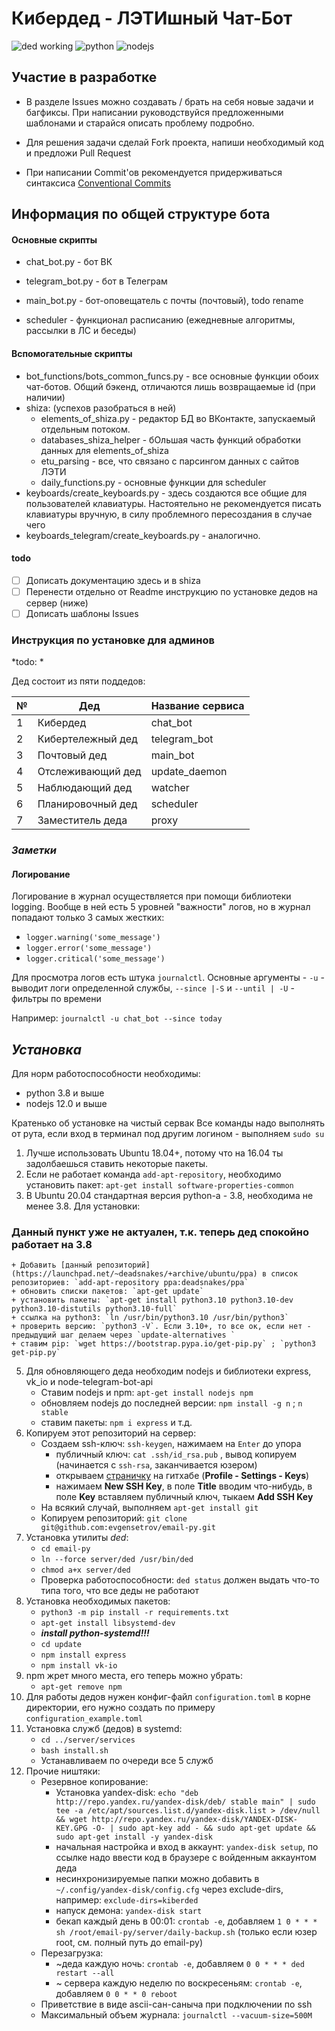 # Кибердед - ЛЭТИшный Чат-Бот #
![ded working](https://img.shields.io/badge/ded-working-brightgreen) ![python](https://img.shields.io/badge/python-%3E%3D3.8-blue) ![nodejs](https://img.shields.io/badge/nodejs-%3E%3D12.0-blue)

## Участие в разработке ##
- В разделе Issues можно создавать / брать на себя новые задачи и багфиксы. 
При написании руководствуйся предложенными шаблонами и старайся описать проблему подробно.

- Для решения задачи сделай Fork проекта, напиши необходимый код и предложи Pull Request

- При написании Commit'ов рекомендуется придерживаться синтаксиса [Conventional Commits](https://www.conventionalcommits.org/ru/)

## Информация по общей структуре бота ##
#### Основные скрипты

- chat_bot.py - бот ВК

- telegram_bot.py - бот в Телеграм

- main_bot.py - бот-оповещатель с почты (почтовый), todo rename

- scheduler - функционал расписанию (ежедневные алгоритмы, рассылки в ЛС и беседы)



#### Вспомогательные скрипты
- bot_functions/bots_common_funcs.py - все основные функции обоих чат-ботов. 
Общий бэкенд, отличаются лишь возвращаемые id (при наличии) 
- shiza: (успехов разобраться в ней)
  - elements_of_shiza.py - редактор БД во ВКонтакте, запускаемый отдельным потоком.
  - databases_shiza_helper - бОльшая часть функций обработки данных для elements_of_shiza
  - etu_parsing - все, что связано с парсингом данных с сайтов ЛЭТИ
  - daily_functions.py - основные функции для scheduler
- keyboards/create_keyboards.py - здесь создаются все общие для пользователей клавиатуры. 
Настоятельно не рекомендуется писать клавиатуры вручную, в силу проблемного пересоздания в случае чего
- keyboards_telegram/create_keyboards.py - аналогично.

#### todo
-[ ] Дописать документацию здесь и в shiza
-[ ] Перенести отдельно от Readme инструкцию по установке дедов на сервер (ниже)
-[ ] Дописать шаблоны Issues

### Инструкция по установке для админов ###
*todo: *

Дед состоит из пяти поддедов:

| №   | Дед               | Название сервиса |
|-----|-------------------|------------------|
| 1   | Кибердед          | chat_bot         |
| 2   | Кибертележный дед | telegram_bot     |
| 3   | Почтовый дед      | main_bot         |
| 4   | Отслеживающий дед | update_daemon    |
| 5   | Наблюдающий дед   | watcher          |
| 6   | Планировочный дед | scheduler        |
| 7   | Заместитель деда  | proxy            |

### *Заметки* ###
#### Логирование ####
Логирование в журнал осуществляется при помощи библиотеки logging. Вообще в ней есть 5 уровней "важности" логов, но в
журнал попадают только 3 самых жестких:
+ `logger.warning('some_message')`
+ `logger.error('some_message')`
+ `logger.critical('some_message')`

Для просмотра логов есть штука `journalctl`. Основные аргументы - `-u` - выводит логи определенной службы, 
`--since |-S` и `--until | -U` - фильтры по времени

Например: `journalctl -u chat_bot --since today`
## *Установка* ##
Для норм работоспособности необходимы:
+ python 3.8 и выше
+ nodejs 12.0 и выше

Кратенько об установке на чистый сервак
Все команды надо выполнять от рута, если вход в терминал под другим логином - выполняем `sudo su`

1. Лучше использовать Ubuntu 18.04+, потому что на 16.04 ты задолбаешься ставить некоторые пакеты.
2. Если не работает команда `add-apt-repository`, необходимо установить пакет: `apt-get install software-properties-common`
3. В Ubuntu 20.04 стандартная версия python-а - 3.8, необходима не менее 3.8. Для установки:
### Данный пункт уже не актуален, т.к. теперь дед спокойно работает на 3.8 ###
    + Добавить [данный репозиторий](https://launchpad.net/~deadsnakes/+archive/ubuntu/ppa) в список репозиториев: `add-apt-repository ppa:deadsnakes/ppa`
    + обновить списки пакетов: `apt-get update`
    + установить пакеты: `apt-get install python3.10 python3.10-dev python3.10-distutils python3.10-full`
    + ссылка на python3: `ln /usr/bin/python3.10 /usr/bin/python3`
    + проверить версию: `python3 -V`. Если 3.10+, то все ок, если нет - предыдущий шаг делаем через `update-alternatives `
    + ставим pip: `wget https://bootstrap.pypa.io/get-pip.py` ; `python3 get-pip.py`
5. Для обновляющего деда необходим nodejs и библиотеки express, vk_io и node-telegram-bot-api
   + Ставим nodejs и npm: `apt-get install nodejs npm`
   + обновляем nodejs до последней версии: `npm install -g n` ; `n stable`
   + ставим пакеты: `npm i express` и т.д.
6. Копируем этот репозиторий на сервер:
   + Создаем ssh-ключ: `ssh-keygen`, нажимаем на `Enter` до упора
     + публичный ключ: `cat .ssh/id_rsa.pub` , вывод копируем (начинается с `ssh-rsa`, заканчивается юзером)
     + открываем [страничку](https://github.com/settings/keys) на гитхабе (**Profile - Settings - Keys**)
     + нажимаем **New SSH Key**, в поле **Title** вводим что-нибудь, в поле **Key** вставляем публичный ключ, тыкаем **Add SSH Key**
   + На всякий случай, выполняем `apt-get install git`
   + Копируем репозиторий: `git clone git@github.com:evgensetrov/email-py.git`
7. Установка утилиты *ded*:
   + `cd email-py`
   + `ln --force server/ded /usr/bin/ded`
   + `chmod a+x server/ded`
   + Проверка работоспособности: `ded status` должен выдать что-то типа того, что все деды не работают
8. Установка необходимых пакетов:
   + `python3 -m pip install -r requirements.txt`
   + `apt-get install libsystemd-dev`
   + ***install python-systemd!!!***
   + `cd update`
   + `npm install express`
   + `npm install vk-io`
9. npm жрет много места, его теперь можно убрать:
   + `apt-get remove npm`
10. Для работы дедов нужен конфиг-файл `configuration.toml` в корне директории, его нужно создать по примеру 
`configuration_example.toml`
11. Установка служб (дедов) в systemd:
    + `cd ../server/services`
    + `bash install.sh`
    + Устанавливаем по очереди все 5 служб
12. Прочие ништяки:
    + Резервное копирование:
      + Установка yandex-disk: `echo "deb http://repo.yandex.ru/yandex-disk/deb/ stable main" | sudo tee -a /etc/apt/sources.list.d/yandex-disk.list > /dev/null && wget http://repo.yandex.ru/yandex-disk/YANDEX-DISK-KEY.GPG -O- | sudo apt-key add - && sudo apt-get update && sudo apt-get install -y yandex-disk`
      + начальная настройка и вход в аккаунт: `yandex-disk setup`, по ссылке надо ввести код в браузере с войденным аккаунтом деда
      + несинхронизируемые папки можно добавить в `~/.config/yandex-disk/config.cfg` через exclude-dirs, например: `exclude-dirs=kiberded`
      + напуск демона: `yandex-disk start`
      + бекап каждый день в 00:01: `crontab -e`, добавляем `1 0 * * * sh /root/email-py/server/daily-backup.sh` (только если юзер root, см. полный путь до email-py)
    + Перезагрузка:
      + ~деда каждую ночь: `crontab -e`, добавляем `0 0 * * * ded restart --all`
      + ~ сервера каждую неделю по воскресеньям: `crontab -e`, добавляем `0 0 * * 0 reboot`
    + Приветствие в виде ascii-сан-саныча при подключении по ssh
    + Максимальный объем журнала: `journalctl --vacuum-size=500M`
